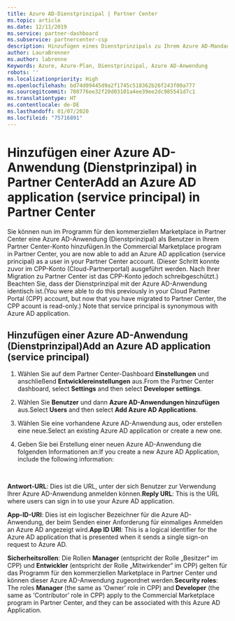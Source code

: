 ```yaml
---
title: Azure AD-Dienstprinzipal | Partner Center
ms.topic: article
ms.date: 12/11/2019
ms.service: partner-dashboard
ms.subservice: partnercenter-csp
description: Hinzufügen eines Dienstprinzipals zu Ihrem Azure AD-Mandanten
author: LauraBrenner
ms.author: labrenne
Keywords: Azure, Azure-Plan, Dienstprinzipal, Azure AD-Anwendung
robots: ''
ms.localizationpriority: High
ms.openlocfilehash: bd74d09445d9a2f1745c518362b26f243f00a777
ms.sourcegitcommit: 780776ee32f20d03101a4ee39ee2dc985541d7c1
ms.translationtype: HT
ms.contentlocale: de-DE
ms.lasthandoff: 01/07/2020
ms.locfileid: "75716891"
---
```

# <a name="add-an-azure-ad-application-service-principal-in-partner-center"></a><span data-ttu-id="6931a-104">Hinzufügen einer Azure AD-Anwendung (Dienstprinzipal) in Partner Center</span><span class="sxs-lookup"><span data-stu-id="6931a-104">Add an Azure AD application (service principal) in Partner Center</span></span>

<span data-ttu-id="6931a-105">Sie können nun im Programm für den kommerziellen Marketplace in Partner Center eine Azure AD-Anwendung (Dienstprinzipal) als Benutzer in Ihrem Partner Center-Konto hinzufügen.</span><span class="sxs-lookup"><span data-stu-id="6931a-105">In the Commercial Marketplace program in Partner Center, you are now able to add an Azure AD application (service principal) as a user in your Partner Center account.</span></span> <span data-ttu-id="6931a-106">(Dieser Schritt konnte zuvor im CPP-Konto (Cloud-Partnerportal) ausgeführt werden. Nach Ihrer Migration zu Partner Center ist das CPP-Konto jedoch schreibgeschützt.) Beachten Sie, dass der Dienstprinzipal mit der Azure AD-Anwendung identisch ist.</span><span class="sxs-lookup"><span data-stu-id="6931a-106">(You were able to do this previously in your Cloud Partner Portal (CPP) account, but now that you have migrated to Partner Center, the CPP acount is read-only.) Note that service principal is synonymous with Azure AD application.</span></span>

## <a name="add-an-azure-ad-application-service-principal"></a><span data-ttu-id="6931a-107">Hinzufügen einer Azure AD-Anwendung (Dienstprinzipal)</span><span class="sxs-lookup"><span data-stu-id="6931a-107">Add an Azure AD application (service principal)</span></span>

1. <span data-ttu-id="6931a-108">Wählen Sie auf dem Partner Center-Dashboard **Einstellungen** und anschließend **Entwicklereinstellungen** aus.</span><span class="sxs-lookup"><span data-stu-id="6931a-108">From the Partner Center dashboard, select **Settings** and then select **Developer settings**.</span></span>

2. <span data-ttu-id="6931a-109">Wählen Sie **Benutzer** und dann **Azure AD-Anwendungen hinzufügen** aus.</span><span class="sxs-lookup"><span data-stu-id="6931a-109">Select **Users** and then select **Add Azure AD Applications**.</span></span>

3. <span data-ttu-id="6931a-110">Wählen Sie eine vorhandene Azure AD-Anwendung aus, oder erstellen eine neue.</span><span class="sxs-lookup"><span data-stu-id="6931a-110">Select an existing Azure AD application or create a new one.</span></span>

4. <span data-ttu-id="6931a-111">Geben Sie bei Erstellung einer neuen Azure AD-Anwendung die folgenden Informationen an:</span><span class="sxs-lookup"><span data-stu-id="6931a-111">If you create a new Azure AD Application, include the following information:</span></span>  

  


<span data-ttu-id="6931a-112">**Antwort-URL**: Dies ist die URL, unter der sich Benutzer zur Verwendung Ihrer Azure AD-Anwendung anmelden können.</span><span class="sxs-lookup"><span data-stu-id="6931a-112">**Reply URL**: This is the URL where users can sign in to use your Azure AD application.</span></span> 

<span data-ttu-id="6931a-113">**App-ID-URI**: Dies ist ein logischer Bezeichner für die Azure AD-Anwendung, der beim Senden einer Anforderung für einmaliges Anmelden an Azure AD angezeigt wird.</span><span class="sxs-lookup"><span data-stu-id="6931a-113">**App ID URI**: This is a logical identifier for the Azure AD application that is presented when it sends a single sign-on request to Azure AD.</span></span> 

<span data-ttu-id="6931a-114">**Sicherheitsrollen**: Die Rollen **Manager** (entspricht der Rolle „Besitzer“ im CPP) und **Entwickler** (entspricht der Rolle „Mitwirkender“ im CPP) gelten für das Programm für den kommerziellen Marketplace in Partner Center und können dieser Azure AD-Anwendung zugeordnet werden.</span><span class="sxs-lookup"><span data-stu-id="6931a-114">**Security roles**: The roles **Manager** (the same as  ‘Owner’ role in CPP) and **Developer** (the same as ‘Contributor’ role in CPP) apply to the Commercial Marketplace program in Partner Center, and they can be associated with this Azure AD Application.</span></span>  

  

